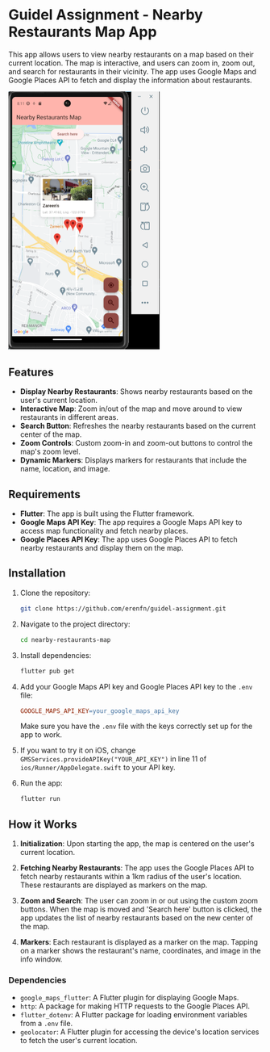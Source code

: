 # Guidel Assignment - Nearby Restaurants Map App

This app allows users to view nearby restaurants on a map based on their current location. The map is interactive, and users can zoom in, zoom out, and search for restaurants in their vicinity. The app uses Google Maps and Google Places API to fetch and display the information about restaurants.

<img src="Map_Screenshot.png" alt="App Screenshot" width="300"/>

## Features

- **Display Nearby Restaurants**: Shows nearby restaurants based on the user's current location.
- **Interactive Map**: Zoom in/out of the map and move around to view restaurants in different areas.
- **Search Button**: Refreshes the nearby restaurants based on the current center of the map.
- **Zoom Controls**: Custom zoom-in and zoom-out buttons to control the map's zoom level.
- **Dynamic Markers**: Displays markers for restaurants that include the name, location, and image.

## Requirements

- **Flutter**: The app is built using the Flutter framework.
- **Google Maps API Key**: The app requires a Google Maps API key to access map functionality and fetch nearby places.
- **Google Places API Key**: The app uses Google Places API to fetch nearby restaurants and display them on the map.

## Installation

1. Clone the repository:
   ```bash
   git clone https://github.com/erenfn/guidel-assignment.git

2. Navigate to the project directory:

    ```bash
    cd nearby-restaurants-map
    ```

3. Install dependencies:

    ```bash
    flutter pub get
    ```

4. Add your Google Maps API key and Google Places API key to the `.env` file:

    ```makefile
    GOOGLE_MAPS_API_KEY=your_google_maps_api_key
    ```

   Make sure you have the `.env` file with the keys correctly set up for the app to work.

5. If you want to try it on iOS, change `GMSServices.provideAPIKey("YOUR_API_KEY")` in line 11 of `ios/Runner/AppDelegate.swift` to your API key.

6. Run the app:

    ```bash
    flutter run
    ```

## How it Works

1. **Initialization**: Upon starting the app, the map is centered on the user's current location. 

2. **Fetching Nearby Restaurants**: The app uses the Google Places API to fetch nearby restaurants within a 1km radius of the user's location. These restaurants are displayed as markers on the map.

3. **Zoom and Search**: The user can zoom in or out using the custom zoom buttons. When the map is moved and 'Search here' button is clicked, the app updates the list of nearby restaurants based on the new center of the map.

4. **Markers**: Each restaurant is displayed as a marker on the map. Tapping on a marker shows the restaurant's name, coordinates, and image in the info window.


### Dependencies

- `google_maps_flutter`: A Flutter plugin for displaying Google Maps.
- `http`: A package for making HTTP requests to the Google Places API.
- `flutter_dotenv`: A Flutter package for loading environment variables from a `.env` file.
- `geolocator`: A Flutter plugin for accessing the device's location services to fetch the user's current location.


